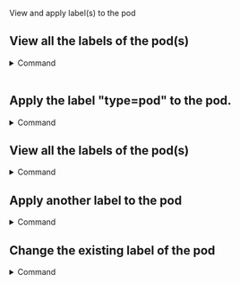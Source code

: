 View and apply label(s) to the pod

## View all the labels of the pod(s)

<details>
  <summary>Command</summary>
  <p>`kubectl get pods --show-labels`{{execute}}</p>
</details>



<br/>

## Apply the label "type=pod" to the pod.

<details>
  <summary>Command</summary>
  <p>`kubectl label pod busybox-pod type=pod`{{execute}}</p>
</details>





## View all the labels of the pod(s)

<details>
  <summary>Command</summary>
  <p>`kubectl get pods --show-labels`{{execute}}</p>
</details>




## Apply another label to the pod

<details>
  <summary>Command</summary>
  <p>`kubectl label pod busybox-pod color=red`{{execute}}</p>
</details>




## Change the existing label of the pod

<details>
  <summary>Command</summary>
  <p>`kubectl label pod busybox-pod color=blue --overwrite`{{execute}}</p>
</details>

  
